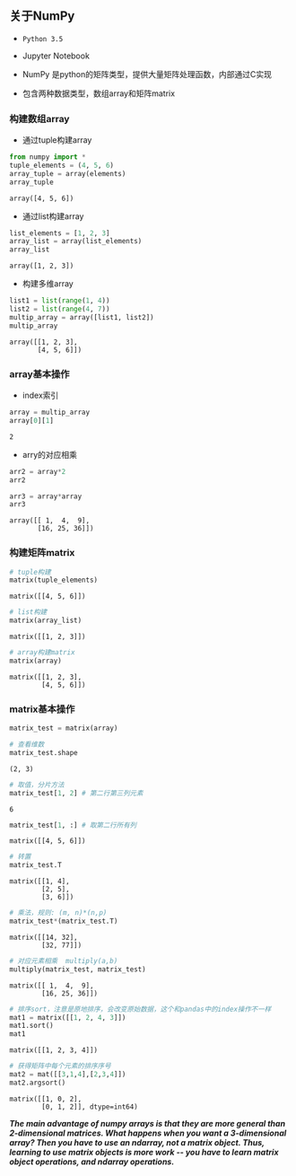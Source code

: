 
## 关于NumPy

* `Python 3.5`

* Jupyter Notebook 

* NumPy 是python的矩阵类型，提供大量矩阵处理函数，内部通过C实现

* 包含两种数据类型，数组array和矩阵matrix

### 构建数组array

* 通过tuple构建array


```python
from numpy import *
tuple_elements = (4, 5, 6)
array_tuple = array(elements)
array_tuple
```


    array([4, 5, 6])



* 通过list构建array


```python
list_elements = [1, 2, 3]
array_list = array(list_elements)
array_list
```


    array([1, 2, 3])



* 构建多维array


```python
list1 = list(range(1, 4))
list2 = list(range(4, 7))
multip_array = array([list1, list2])
multip_array
```


    array([[1, 2, 3],
           [4, 5, 6]])



### array基本操作

* index索引


```python
array = multip_array
array[0][1]
```


    2



* arry的对应相乘


```python
arr2 = array*2
arr2

arr3 = array*array
arr3
```


    array([[ 1,  4,  9],
           [16, 25, 36]])



### 构建矩阵matrix


```python
# tuple构建
matrix(tuple_elements)
```


    matrix([[4, 5, 6]])




```python
# list构建
matrix(array_list)
```


    matrix([[1, 2, 3]])




```python
# array构建matrix
matrix(array)
```


    matrix([[1, 2, 3],
            [4, 5, 6]])



### matrix基本操作


```python
matrix_test = matrix(array)

# 查看维数
matrix_test.shape
```


    (2, 3)




```python
# 取值，分片方法
matrix_test[1, 2] # 第二行第三列元素
```


    6




```python
matrix_test[1, :] # 取第二行所有列
```


    matrix([[4, 5, 6]])




```python
# 转置
matrix_test.T
```


    matrix([[1, 4],
            [2, 5],
            [3, 6]])




```python
# 乘法，规则: (m, n)*(n,p)
matrix_test*(matrix_test.T)
```


    matrix([[14, 32],
            [32, 77]])




```python
# 对应元素相乘  multiply(a,b)
multiply(matrix_test, matrix_test)
```


    matrix([[ 1,  4,  9],
            [16, 25, 36]])




```python
# 排序sort，注意是原地排序，会改变原始数据，这个和pandas中的index操作不一样
mat1 = matrix([[1, 2, 4, 3]])
mat1.sort()
mat1
```


    matrix([[1, 2, 3, 4]])




```python
# 获得矩阵中每个元素的排序序号
mat2 = mat([[3,1,4],[2,3,4]])
mat2.argsort()

```


    matrix([[1, 0, 2],
            [0, 1, 2]], dtype=int64)



***The main advantage of numpy arrays is that they are more general than 2-dimensional matrices. What happens when you want a 3-dimensional array? Then you have to use an ndarray, not a matrix object. Thus, learning to use matrix objects is more work -- you have to learn matrix object operations, and ndarray operations.***
